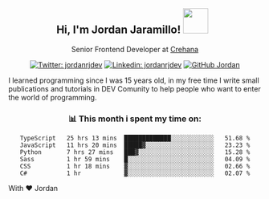 <div align="center">
<h2 style="margin-right:10px;">Hi, I'm Jordan Jaramillo! <img src="https://media.giphy.com/media/Wj7lNjMNDxSmc/source.gif" width="50" > </h2>

<p>Senior Frontend Developer at <a href="https://www.crehana.com/">Crehana</a></p>

[![Twitter: jordanrjdev](https://img.shields.io/twitter/follow/jordanrjdev?style=social)](https://twitter.com/jordanrjdev)
[![Linkedin: jordanrjdev](https://img.shields.io/badge/-jordanrjdev-blue?style=flat-square&logo=Linkedin&logoColor=white&link=https://www.linkedin.com/in/jordanrjdev/)](https://www.linkedin.com/in/jordanrjdev/)
[![GitHub Jordan](https://img.shields.io/github/followers/jnadroj?label=follow&style=social)](https://github.com/jnadroj)

</div>
I learned programming since I was 15 years old, in my free time I write small publications and tutorials in DEV Comunity to help people who want to enter the world of programming.

<div align="center">

### 📊 **This month i spent my time on:**

<!--START_SECTION:waka-->

```text
TypeScript   25 hrs 13 mins  █████████████░░░░░░░░░░░░   51.68 %
JavaScript   11 hrs 20 mins  █████▓░░░░░░░░░░░░░░░░░░░   23.23 %
Python       7 hrs 27 mins   ███▓░░░░░░░░░░░░░░░░░░░░░   15.28 %
Sass         1 hr 59 mins    █░░░░░░░░░░░░░░░░░░░░░░░░   04.09 %
CSS          1 hr 18 mins    ▓░░░░░░░░░░░░░░░░░░░░░░░░   02.66 %
C#           1 hr            ▓░░░░░░░░░░░░░░░░░░░░░░░░   02.07 %
```

<!--END_SECTION:waka-->

</div>

With ❤️ Jordan
